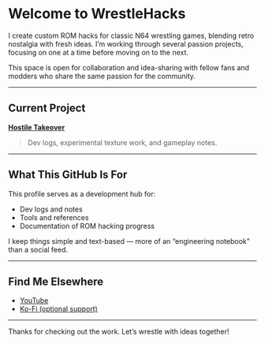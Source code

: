 # Welcome to WrestleHacks

I create custom ROM hacks for classic N64 wrestling games, blending retro nostalgia with fresh ideas. I’m working through several passion projects, focusing on one at a time before moving on to the next.

This space is open for collaboration and idea-sharing with fellow fans and modders who share the same passion for the community.

---

## Current Project

**[Hostile Takeover](https://github.com/wrestlehacks/hostiletakeover)**  
> Dev logs, experimental texture work, and gameplay notes.

---

##  What This GitHub Is For

This profile serves as a development hub for:  
- Dev logs and notes  
- Tools and references  
- Documentation of ROM hacking progress  

I keep things simple and text-based — more of an “engineering notebook” than a social feed.

---

## Find Me Elsewhere

- [YouTube](https://www.youtube.com/@wrestlehacks64)  
- [Ko-Fi (optional support)](https://ko-fi.com/wrestlehacks)  

---

Thanks for checking out the work. Let’s wrestle with ideas together!
